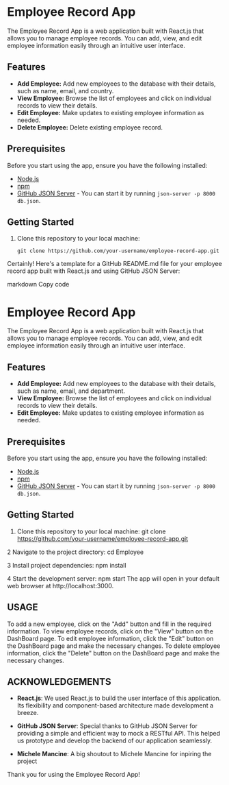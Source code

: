 # Employee Record App

The Employee Record App is a web application built with React.js that allows you to manage employee records. You can add, view, and edit employee information easily through an intuitive user interface.

## Features

- **Add Employee:** Add new employees to the database with their details, such as name, email, and country.
- **View Employee:** Browse the list of employees and click on individual records to view their details.
- **Edit Employee:** Make updates to existing employee information as needed.
- **Delete Employee:** Delete existing employee record.

## Prerequisites

Before you start using the app, ensure you have the following installed:

- [Node.js](https://nodejs.org/)
- [npm](https://www.npmjs.com/)
- [GitHub JSON Server](https://github.com/typicode/json-server) - You can start it by running `json-server -p 8000 db.json`.

## Getting Started

1. Clone this repository to your local machine:

   ```shell
   git clone https://github.com/your-username/employee-record-app.git

Certainly! Here's a template for a GitHub README.md file for your employee record app built with React.js and using GitHub JSON Server:

markdown
Copy code
# Employee Record App

The Employee Record App is a web application built with React.js that allows you to manage employee records. You can add, view, and edit employee information easily through an intuitive user interface.

## Features

- **Add Employee:** Add new employees to the database with their details, such as name, email, and department.
- **View Employee:** Browse the list of employees and click on individual records to view their details.
- **Edit Employee:** Make updates to existing employee information as needed.

## Prerequisites

Before you start using the app, ensure you have the following installed:

- [Node.js](https://nodejs.org/)
- [npm](https://www.npmjs.com/)
- [GitHub JSON Server](https://github.com/typicode/json-server) - You can start it by running `json-server -p 8000 db.json`.

## Getting Started

1. Clone this repository to your local machine:
   git clone https://github.com/your-username/employee-record-app.git
   
2 Navigate to the project directory:
cd Employee
 
3 Install project dependencies:
npm install

4 Start the development server:
npm start
The app will open in your default web browser at http://localhost:3000.

## USAGE
To add a new employee, click on the "Add" button and fill in the required information.
To view employee records, click on the "View" button on the DashBoard page.
To edit employee information, click the "Edit" button on the DashBoard page and make the necessary changes.
To delete employee information, click the "Delete" button on the DashBoard  page and make the necessary changes.


## ACKNOWLEDGEMENTS

- **React.js**: We used React.js to build the user interface of this application. Its flexibility and component-based architecture made development a breeze.

- **GitHub JSON Server**: Special thanks to GitHub JSON Server for providing a simple and efficient way to mock a RESTful API. This helped us prototype and develop the backend of our application seamlessly.

- **Michele Mancine**: A big shoutout to Michele Mancine for inpiring the project

Thank you for using the Employee Record App!
